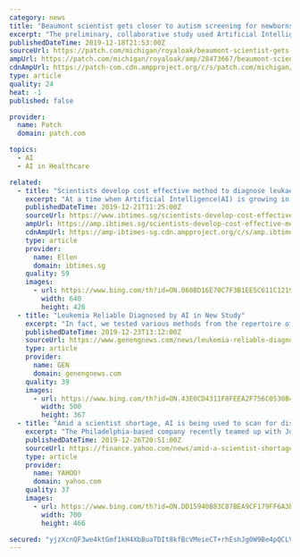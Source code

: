 ```yaml
---
category: news
title: "Beaumont scientist gets closer to autism screening for newborns"
excerpt: "The preliminary, collaborative study used Artificial Intelligence, a computer-based technology which scans a map of the ... \"We are always looking for new ways to make a difference in the lives of our patients,\" Dr. Warner said. \"Getting them into therapy early on is a proven way to make their path, and that of their families, easier and ..."
publishedDateTime: 2019-12-18T21:53:00Z
sourceUrl: https://patch.com/michigan/royaloak/beaumont-scientist-gets-closer-autism-screening-newborns
ampUrl: https://patch.com/michigan/royaloak/amp/28473667/beaumont-scientist-gets-closer-autism-screening-newborns
cdnAmpUrl: https://patch-com.cdn.ampproject.org/c/s/patch.com/michigan/royaloak/amp/28473667/beaumont-scientist-gets-closer-autism-screening-newborns
type: article
quality: 24
heat: -1
published: false

provider:
  name: Patch
  domain: patch.com

topics:
  - AI
  - AI in Healthcare

related:
  - title: "Scientists develop cost effective method to diagnose leukaemia using AI"
    excerpt: "At a time when Artificial Intelligence(AI) is growing in importance in the field of medicine ... The study illustrates the potential of AI-based detection in supporting standard methods of cancer diagnosis and the quicker commencement of therapy. \"We aimed to investigate the potential on the basis of a specific example,\" said Prof."
    publishedDateTime: 2019-12-21T11:25:00Z
    sourceUrl: https://www.ibtimes.sg/scientists-develop-cost-effective-method-diagnose-leukaemia-using-ai-36338
    ampUrl: https://amp.ibtimes.sg/scientists-develop-cost-effective-method-diagnose-leukaemia-using-ai-36338
    cdnAmpUrl: https://amp-ibtimes-sg.cdn.ampproject.org/c/s/amp.ibtimes.sg/scientists-develop-cost-effective-method-diagnose-leukaemia-using-ai-36338
    type: article
    provider:
      name: Ellen
      domain: ibtimes.sg
    quality: 59
    images:
      - url: https://www.bing.com/th?id=ON.060BD16E70C7F3B1EE5C611C1219A13B
        width: 640
        height: 426
  - title: "Leukemia Reliable Diagnosed by AI in New Study"
    excerpt: "In fact, we tested various methods from the repertoire of machine learning and artificial intelligence. There was actually one ... the diagnosis would then happen earlier than it does now, and therapy could start earlier,” Schultze concluded."
    publishedDateTime: 2019-12-23T13:12:00Z
    sourceUrl: https://www.genengnews.com/news/leukemia-reliable-diagnosed-by-ai-in-new-study/
    type: article
    provider:
      name: GEN
      domain: genengnews.com
    quality: 39
    images:
      - url: https://www.bing.com/th?id=ON.43E0CD4311F8FEEA2F756C0530B4462E
        width: 500
        height: 367
  - title: "Amid a scientist shortage, AI is being used to scan for diseases"
    excerpt: "The Philadelphia-based company recently teamed up with Johns Hopkins School of Medicine to develop applications that incorporate artificial intelligence (AI) to advance the practice of pathology for multiple diseases. The platform helps pathologists scan samples faster and evaluate those that need a scientist’s attention, versus those with ..."
    publishedDateTime: 2019-12-26T20:51:00Z
    sourceUrl: https://finance.yahoo.com/news/amid-a-scientist-shortage-ai-is-being-used-to-scan-for-diseases-174647984.html?soc_src=community&soc_trk=tw
    type: article
    provider:
      name: YAHOO!
      domain: yahoo.com
    quality: 37
    images:
      - url: https://www.bing.com/th?id=ON.DD15940B83C87BEA9CF179FF6A3E79E3
        width: 700
        height: 466

secured: "yjzXcnQF3we4ktGmf1kH4XbBuaTDIt8kfBcVMeieCT+rhEshJg0W9Be4pQCLVsnuYea2oMwX+AlHk3wXpgKN21luqSDH8DihYe4Z391DSoSXV9/rFtUYZOsPb87/ngUAMCn5Pvsb8J5LuWi35CYCYvCPpGNUj9Kh4wmlFUEeX0X7RmSgvJ3ldPhMwlFFLS2v/T/ZOoUV109tx/Y5AlS/QZnYBWVzBf8iNaytKDQZLjmDGYzYL5p4JTJWOLP5QlPipEzk+YjZ2Vu9RwyxHQ111g==;mnr1HEglDquhcsxLIkuKvg=="
---
```


